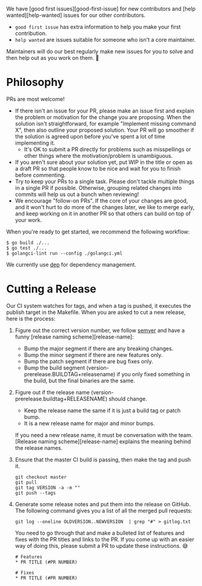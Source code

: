 We have [good first issues][good-first-issue] for new contributors and [help wanted][help-wanted] issues for our other contributors.

* `good first issue` has extra information to help you make your first contribution.
* `help wanted` are issues suitable for someone who isn't a core maintainer.

Maintainers will do our best regularly make new issues for you to solve and then help out as you work on them. 💖

# Philosophy
PRs are most welcome!

* If there isn't an issue for your PR, please make an issue first and explain the problem or motivation for
the change you are proposing. When the solution isn't straightforward, for example "Implement missing command X",
then also outline your proposed solution. Your PR will go smoother if the solution is agreed upon before you've
spent a lot of time implementing it.
  * It's OK to submit a PR directly for problems such as misspellings or other things where the motivation/problem is
    unambiguous.
* If you aren't sure about your solution yet, put WIP in the title or open as a draft PR so that people know to be nice and 
wait for you to finish before commenting.
* Try to keep your PRs to a single task. Please don't tackle multiple things in a single PR if possible. Otherwise, grouping related changes into commits will help us out a bunch when reviewing!
* We encourage "follow-on PRs". If the core of your changes are good, and it won't hurt to do more of
the changes later, we like to merge early, and keep working on it in another PR so that others can build
on top of your work.

When you're ready to get started, we recommend the following workflow:

```
$ go build ./...
$ go test ./...
$ golangci-lint run --config ./golangci.yml
```

We currently use [dep](https://github.com/golang/dep) for dependency management.

# Cutting a Release

Our CI system watches for tags, and when a tag is pushed, it executes the
publish target in the Makefile. When you are asked to cut a new release,
here is the process:

1. Figure out the correct version number, we follow [semver](semver.org) and
    have a funny [release naming scheme][release-name]:
    * Bump the major segment if there are any breaking changes.
    * Bump the minor segment if there are new features only.
    * Bump the patch segment if there are bug fixes only.
    * Bump the build segment (version-prerelease.BUILDTAG+releasename) if you only
      fixed something in the build, but the final binaries are the same.
1. Figure out if the release name (version-prerelease.buildtag+RELEASENAME) should
    change.
    
    * Keep the release name the same if it is just a build tag or patch bump.
    * It is a new release name for major and minor bumps.
    
    If you need a new release name, it must be conversation with the team.
    [Release naming scheme][release-name] explains the meaning behind the
    release names.
1. Ensure that the master CI build is passing, then make the tag and push it.

    ```
    git checkout master
    git pull
    git tag VERSION -a -m ""
    git push --tags
    ```

1. Generate some release notes and put them into the release on GitHub.
    The following command gives you a list of all the merged pull requests:

    ```
    git log --oneline OLDVERSION..NEWVERSION  | grep "#" > gitlog.txt
    ```

    You need to go through that and make a bulleted list of features
    and fixes with the PR titles and links to the PR. If you come up with an
    easier way of doing this, please submit a PR to update these instructions. 😅

    ```
    # Features
    * PR TITLE (#PR NUMBER)

    # Fixes
    * PR TITLE (#PR NUMBER)
